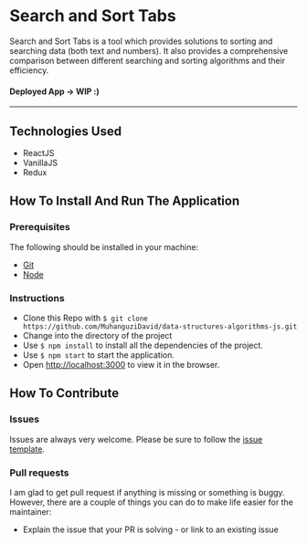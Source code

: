 # Search and Sort Tabs

Search and Sort Tabs is a tool which provides solutions to sorting and searching data (both text and numbers). It also provides a comprehensive comparison between different searching and sorting algorithms and their efficiency.

<!-- #### [Deployed App here](https://search-and-sort-tabs.herokuapp.com/) -->
#### Deployed App -> WIP :)


-----

## Technologies Used

- ReactJS
- VanillaJS
- Redux

## How To Install And Run The Application

### Prerequisites

The following should be installed in your machine:

- [Git](https://git-scm.com/downloads)
- [Node](https://nodejs.org/en/download)

### Instructions

- Clone this Repo with `$ git clone https://github.com/MuhanguziDavid/data-structures-algorithms-js.git`
- Change into the directory of the project
- Use `$ npm install` to install all the dependencies of the project.
- Use `$ npm start` to start the application.
- Open [http://localhost:3000](http://localhost:3000) to view it in the browser.

## How To Contribute

### Issues

Issues are always very welcome. Please be sure to follow the [issue template](https://github.com/andela/engineering-playbook/issues/new).

### Pull requests

I am glad to get pull request if anything is missing or something is buggy. However, there are a couple of things you can do to make life easier for the maintainer:

- Explain the issue that your PR is solving - or link to an existing issue
